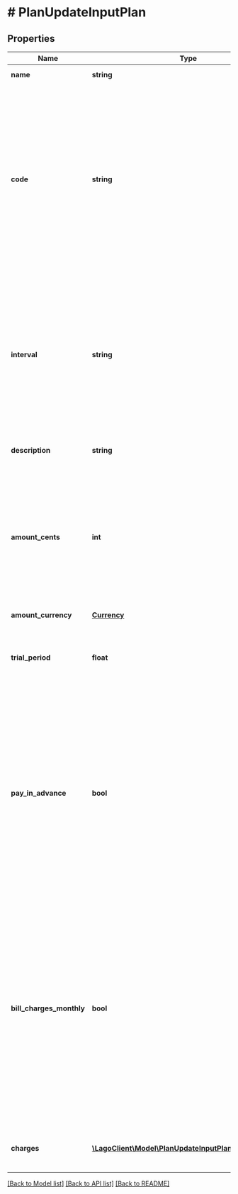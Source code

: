 # # PlanUpdateInputPlan

## Properties

Name | Type | Description | Notes
------------ | ------------- | ------------- | -------------
**name** | **string** | The name of the plan. | [optional]
**code** | **string** | The code of the plan. It serves as a unique identifier associated with a particular plan. The code is typically used for internal or system-level identification purposes, like assigning a subscription, for instance. | [optional]
**interval** | **string** | The interval used for recurring billing. It represents the frequency at which subscription billing occurs. The interval can be one of the following values: &#x60;yearly&#x60;, &#x60;monthly&#x60;, or &#x60;weekly&#x60;. | [optional]
**description** | **string** | The description on the plan. | [optional]
**amount_cents** | **int** | The base cost of the plan, excluding any applicable taxes, that is billed on a recurring basis. This value is defined at 0 if your plan is a pay-as-you-go plan. | [optional]
**amount_currency** | [**Currency**](Currency.md) |  | [optional]
**trial_period** | **float** | The duration in days during which the base cost of the plan is offered for free. | [optional]
**pay_in_advance** | **bool** | This field determines the billing timing for the plan. When set to &#x60;true&#x60;, the base cost of the plan is due at the beginning of each billing period. Conversely, when set to &#x60;false&#x60;, the base cost of the plan is due at the end of each billing period. | [optional]
**bill_charges_monthly** | **bool** | This field, when set to &#x60;true&#x60;, enables to invoice usage-based charges on monthly basis, even if the cadence of the plan is yearly. This allows customers to pay charges overage on a monthly basis. This can be set to true only if the plan’s interval is &#x60;yearly&#x60;. | [optional]
**charges** | [**\LagoClient\Model\PlanUpdateInputPlanChargesInner[]**](PlanUpdateInputPlanChargesInner.md) | Additional usage-based charges for this plan. | [optional]

[[Back to Model list]](../../README.md#models) [[Back to API list]](../../README.md#endpoints) [[Back to README]](../../README.md)
